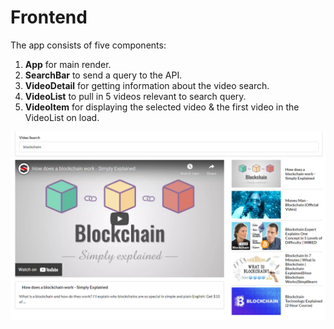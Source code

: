 # Frontend

The app consists of five components:<br/>
1. **App** for main render.<br/>
2. **SearchBar** to send a query to the API.<br/>
3. **VideoDetail** for getting information about the video search.<br/>
4. **VideoList** to pull in 5 videos relevant to search query.<br/>
5. **VideoItem** for displaying the selected video & the first video in the VideoList on load.

![](image/youtube.png)

